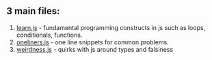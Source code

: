## 3 main files:
1. [learn.js](learn.js) - fundamental programming constructs in js such as loops, conditionals, functions.
2. [oneliners.js](oneliners.js) - one line snippets for common problems.
3. [weirdness.js](weirdness.js) - quirks with js around types and falsiness
